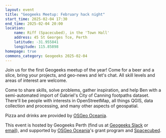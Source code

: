```yaml
---
layout: event
title: "Geogeeks Meetup: February hack night"
start_time: 2025-02-04 17:30
end_time: 2025-02-04 20:00
location:
    name: Riff (Spacecubed), in the 'Town Hall'
    address: 45 St Georges Tce, Perth
    latitude: -31.955841
    longitude: 115.85898
homepage: true
commons_category: Geogeeks 2025-02-04
---
```


Join us for the first Geogeeks meetup of the year! Come for a beer and a slice, bring your projects, and geo-news and let's chat. All skill levels and areas of interest are welcome.

Come to share skills, solve problems, gather inspiration, and help Ben with a semi-automated import of Gabriel's City of Canning footpaths dataset.
There'll be people with interests in OpenStreetMap, all things QGIS, data collection and processing,
and many other aspects of geospatial.

Pizza and drinks are provided by [OSGeo Oceania](https://osgeo-oceania.org).

This event is hosted by Geogeeks Perth (find us at [Geogeeks Slack](https://join.slack.com/t/geogeeks/shared_invite/zt-13fnotoqb-YkyMTmvwZEB_nDUis_30hw)
or [email](mailto:geogeeks.perth@gmail.com)),
and supported by [OSGeo Oceania](https://osgeo-oceania.org)'s grant program and [Spacecubed](https://spacecubed.com).
